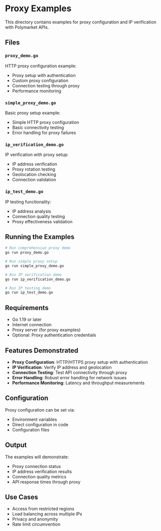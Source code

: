 # Proxy Examples

This directory contains examples for proxy configuration and IP verification with Polymarket APIs.

## Files

### `proxy_demo.go`
HTTP proxy configuration example:
- Proxy setup with authentication
- Custom proxy configuration
- Connection testing through proxy
- Performance monitoring

### `simple_proxy_demo.go`
Basic proxy setup example:
- Simple HTTP proxy configuration
- Basic connectivity testing
- Error handling for proxy failures

### `ip_verification_demo.go`
IP verification with proxy setup:
- IP address verification
- Proxy rotation testing
- Geolocation checking
- Connection validation

### `ip_test_demo.go`
IP testing functionality:
- IP address analysis
- Connection quality testing
- Proxy effectiveness validation

## Running the Examples

```bash
# Run comprehensive proxy demo
go run proxy_demo.go

# Run simple proxy setup
go run simple_proxy_demo.go

# Run IP verification demo
go run ip_verification_demo.go

# Run IP testing demo
go run ip_test_demo.go
```

## Requirements

- Go 1.19 or later
- Internet connection
- Proxy server (for proxy examples)
- Optional: Proxy authentication credentials

## Features Demonstrated

- **Proxy Configuration**: HTTP/HTTPS proxy setup with authentication
- **IP Verification**: Verify IP address and geolocation
- **Connection Testing**: Test API connectivity through proxy
- **Error Handling**: Robust error handling for network issues
- **Performance Monitoring**: Latency and throughput measurements

## Configuration

Proxy configuration can be set via:
- Environment variables
- Direct configuration in code
- Configuration files

## Output

The examples will demonstrate:
- Proxy connection status
- IP address verification results
- Connection quality metrics
- API response times through proxy

## Use Cases

- Access from restricted regions
- Load balancing across multiple IPs
- Privacy and anonymity
- Rate limit circumvention